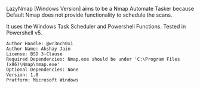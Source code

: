  LazyNmap [Windows Version] aims to be a Nmap Automate Tasker because Default Nmap does not provide functionality to schedule the scans.

 It uses the Windows Task Scheduler and Powershell Functions. Tested in Powershell v5.


    Author Handle: @wr3nch0x1
    Author Name: Akshay Jain
    License: BSD 3-Clause
    Required Dependencies: Nmap.exe should be under 'C:\Program Files (x86)\Nmap\nmap.exe'
    Optional Dependencies: None
    Version: 1.0
    Pratform: Microsoft Windows
